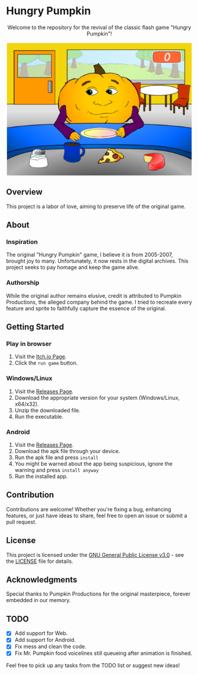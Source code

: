 # Hungry Pumpkin

<p align="center">
    Welcome to the repository for the revival of the classic flash game "Hungry Pumpkin"!
    <br><br>
    <a href="https://github.com/degradka/hungry_pumpkin">
        <img src="git-assets/hungrypumpkin_screenshot.jpg" width="500" alt="Hungry Pumpkin game screenshot">
    </a>
</p>

## Overview

This project is a labor of love, aiming to preserve life of the original game.

## About

### Inspiration
The original "Hungry Pumpkin" game, I believe it is from 2005-2007, brought joy to many. Unfortunately, it now rests in the digital archives. This project seeks to pay homage and keep the game alive.

### Authorship
While the original author remains elusive, credit is attributed to Pumpkin Productions, the alleged company behind the game. I tried to recreate every feature and sprite to faithfully capture the essence of the original.

## Getting Started

### Play in browser
1. Visit the [Itch.io Page](https://degradka.itch.io/hungry-pumpkin).
2. Click the `run game` button.

### Windows/Linux
1. Visit the [Releases Page](https://github.com/degradka/hungry_pumpkin/releases).
2. Download the appropriate version for your system (Windows/Linux, x64/x32).
3. Unzip the downloaded file.
4. Run the executable.

### Android
1. Visit the [Releases Page](https://github.com/degradka/hungry_pumpkin/releases).
2. Download the apk file through your device.
3. Run the apk file and press `install`
4. You might be warned about the app being suspicious, ignore the warning and press `install anyway`
5. Run the installed app.

## Contribution

Contributions are welcome! Whether you're fixing a bug, enhancing features, or just have ideas to share, feel free to open an issue or submit a pull request.

## License

This project is licensed under the [GNU General Public License v3.0](LICENSE) - see the [LICENSE](LICENSE) file for details.

## Acknowledgments

Special thanks to Pumpkin Productions for the original masterpiece, forever embedded in our memory.


## TODO

- [x] Add support for Web.
- [x] Add support for Android.
- [x] Fix mess and clean the code.
- [x] Fix Mr. Pumpkin food voicelines still queueing after animation is finished.

Feel free to pick up any tasks from the TODO list or suggest new ideas!
